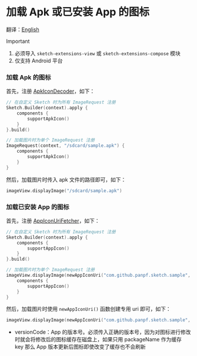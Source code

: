 # 加载 Apk 或已安装 App 的图标

翻译：[English](apk_app_icon.md)

> [!IMPORTANT]
> 1. 必须导入 `sketch-extensions-view` 或 `sketch-extensions-compose` 模块
> 2. 仅支持 Android 平台

### 加载 Apk 的图标

首先，注册 [ApkIconDecoder]，如下：

```kotlin
// 在自定义 Sketch 时为所有 ImageRequest 注册
Sketch.Builder(context).apply {
    components {
        supportApkIcon()
    }
}.build()

// 加载图片时为单个 ImageRequest 注册
ImageRequest(context, "/sdcard/sample.apk") {
    components {
        supportApkIcon()
    }
}
```

然后，加载图片时传入 apk 文件的路径即可，如下：

```kotlin
imageView.displayImage("/sdcard/sample.apk")
```

### 加载已安装 App 的图标

首先，注册 [AppIconUriFetcher]，如下：

```kotlin
// 在自定义 Sketch 时为所有 ImageRequest 注册
Sketch.Builder(context).apply {
    components {
        supportAppIcon()
    }
}.build()

// 加载图片时为单个 ImageRequest 注册
imageView.displayImage(newAppIconUri("com.github.panpf.sketch.sample", versionCode = 1)) {
    components {
        supportAppIcon()
    }
}
```

然后，加载图片时使用 `newAppIconUri()` 函数创建专用 uri 即可，如下：

```kotlin
imageView.displayImage(newAppIconUri("com.github.panpf.sketch.sample", versionCode = 1))
```

* versionCode：App 的版本号。必须传入正确的版本号，因为对图标进行修改时就会将修改后的图标缓存在磁盘上，如果只用
  packageName 作为缓存 key 那么 App 版本更新后图标即使改变了缓存也不会刷新

[comment]: <> (classs)


[ApkIconDecoder]: ../../sketch-extensions-core/src/androidMain/kotlin/com/github/panpf/sketch/decode/ApkIconDecoder.kt

[AppIconUriFetcher]: ../../sketch-extensions-core/src/androidMain/kotlin/com/github/panpf/sketch/fetch/AppIconUriFetcher.kt

[ImageRequest]: ../../sketch-core/src/commonMain/kotlin/com/github/panpf/sketch/request/ImageRequest.kt

[Sketch]: ../../sketch-core/src/commonMain/kotlin/com/github/panpf/sketch/Sketch.common.kt
